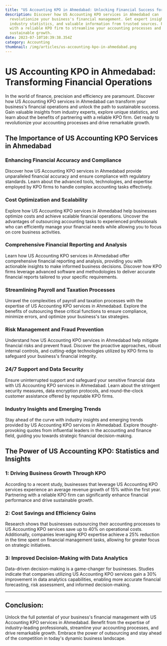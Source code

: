 ```yaml
---
title: "US Accounting KPO in Ahmedabad: Unlocking Financial Success for Businesses"
description: Discover how US Accounting KPO services in Ahmedabad can
  revolutionize your business's financial management. Get expert insights,
  industry statistics, and valuable information from trusted sources. Partner
  with a reliable KPO firm to streamline your accounting processes and achieve
  sustainable growth.
date: 2023-07-10T10:39:38.354Z
category: Accounting
thumbnail: /img/articles/us-accounting-kpo-in-ahmedabad.png
---
```

# US Accounting KPO in Ahmedabad: Transforming Financial Operations

In the world of finance, precision and efficiency are paramount. Discover how US Accounting KPO services in Ahmedabad can transform your business's financial operations and unlock the path to sustainable success. Gain valuable insights from industry experts, explore unique statistics, and learn about the benefits of partnering with a reliable KPO firm. Get ready to revolutionize your accounting processes and drive remarkable growth.

## The Importance of US Accounting KPO Services in Ahmedabad

### Enhancing Financial Accuracy and Compliance

Discover how US Accounting KPO services in Ahmedabad provide unparalleled financial accuracy and ensure compliance with regulatory standards. Learn about the advanced tools, technologies, and expertise employed by KPO firms to handle complex accounting tasks effectively.

### Cost Optimization and Scalability

Explore how US Accounting KPO services in Ahmedabad help businesses optimize costs and achieve scalable financial operations. Uncover the advantages of outsourcing accounting tasks to experienced professionals who can efficiently manage your financial needs while allowing you to focus on core business activities.

### Comprehensive Financial Reporting and Analysis

Learn how US Accounting KPO services in Ahmedabad offer comprehensive financial reporting and analysis, providing you with actionable insights to make informed business decisions. Discover how KPO firms leverage advanced software and methodologies to deliver accurate financial reports tailored to your specific requirements.

### Streamlining Payroll and Taxation Processes

Unravel the complexities of payroll and taxation processes with the expertise of US Accounting KPO services in Ahmedabad. Explore the benefits of outsourcing these critical functions to ensure compliance, minimize errors, and optimize your business's tax strategies.

### Risk Management and Fraud Prevention

Understand how US Accounting KPO services in Ahmedabad help mitigate financial risks and prevent fraud. Discover the proactive approaches, robust internal controls, and cutting-edge technologies utilized by KPO firms to safeguard your business's financial integrity.

### 24/7 Support and Data Security

Ensure uninterrupted support and safeguard your sensitive financial data with US Accounting KPO services in Ahmedabad. Learn about the stringent security measures, data encryption protocols, and round-the-clock customer assistance offered by reputable KPO firms.

### Industry Insights and Emerging Trends

Stay ahead of the curve with industry insights and emerging trends provided by US Accounting KPO services in Ahmedabad. Explore thought-provoking quotes from influential leaders in the accounting and finance field, guiding you towards strategic financial decision-making.

## The Power of US Accounting KPO: Statistics and Insights

### 1: Driving Business Growth Through KPO

According to a recent study, businesses that leverage US Accounting KPO services experience an average revenue growth of 15% within the first year. Partnering with a reliable KPO firm can significantly enhance financial performance and drive sustainable growth.

### 2: Cost Savings and Efficiency Gains

Research shows that businesses outsourcing their accounting processes to US Accounting KPO services save up to 40% on operational costs. Additionally, companies leveraging KPO expertise achieve a 25% reduction in the time spent on financial management tasks, allowing for greater focus on strategic initiatives.

### 3: Improved Decision-Making with Data Analytics

Data-driven decision-making is a game-changer for businesses. Studies indicate that companies utilizing US Accounting KPO services gain a 30% improvement in data analytics capabilities, enabling more accurate financial forecasting, risk assessment, and informed decision-making.

- - -

## Conclusion:

Unlock the full potential of your business's financial management with US Accounting KPO services in Ahmedabad. Benefit from the expertise of industry-leading professionals, streamline your accounting processes, and drive remarkable growth. Embrace the power of outsourcing and stay ahead of the competition in today's dynamic business landscape.
